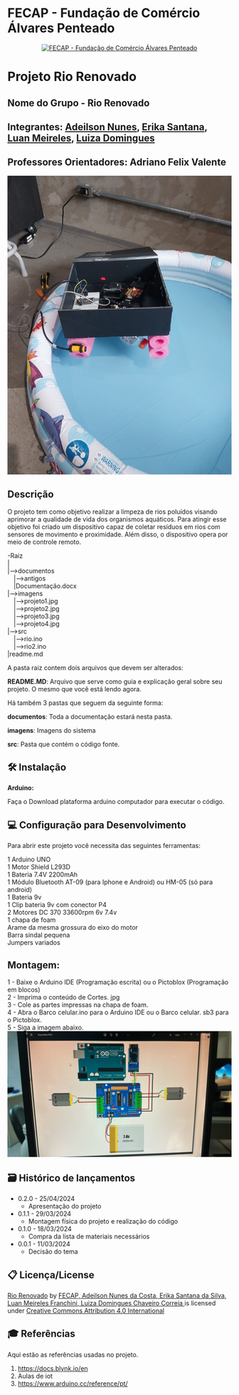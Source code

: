 # FECAP - Fundação de Comércio Álvares Penteado

<p align="center">
<a href= "https://www.fecap.br/"><img src="https://encrypted-tbn0.gstatic.com/images?q=tbn:ANd9GcRhZPrRa89Kma0ZZogxm0pi-tCn_TLKeHGVxywp-LXAFGR3B1DPouAJYHgKZGV0XTEf4AE&usqp=CAU" alt="FECAP - Fundação de Comércio Álvares Penteado" border="0"></a>
</p>

# Projeto Rio Renovado

## Nome do Grupo - Rio Renovado

## Integrantes: <a href="https://github.com/AdeilsonNunes">Adeilson Nunes</a>, <a href="https://github.com/erikasntn">Erika Santana</a>, <a href="https://github.com/LuanMeirelesFranchini">Luan Meireles</a>, <a href="https://github.com/luiza1205">Luiza Domingues</a>

## Professores Orientadores: Adriano Felix Valente
![](https://github.com/2024-1-NADS1-B/Projeto6/blob/main/imagens/b1a69324-107f-4ed0-8a6b-f78b9694f82b.jpg)
## Descrição
<p> O projeto tem como objetivo realizar a limpeza de rios poluídos visando aprimorar a qualidade de vida dos organismos aquáticos. Para atingir esse objetivo foi criado um dispositivo capaz de coletar resíduos em rios com sensores de movimento e proximidade. Além disso, o dispositivo opera por meio de controle remoto.</p>


-Raiz<br>
|<br>
|-->documentos<br>
  &emsp;|-->antigos<br>
  &emsp;|Documentação.docx<br>
|-->imagens<br>
  &emsp;|-->projeto1.jpg<br>
  &emsp;|-->projeto2.jpg<br>
  &emsp;|-->projeto3.jpg<br>
  &emsp;|-->projeto4.jpg<br>
|-->src<br>
  &emsp;|-->rio.ino<br>
  &emsp;|-->rio2.ino<br>
|readme.md<br>

A pasta raiz contem dois arquivos que devem ser alterados:

<b>README.MD</b>: Arquivo que serve como guia e explicação geral sobre seu projeto. O mesmo que você está lendo agora.

Há também 3 pastas que seguem da seguinte forma:

<b>documentos</b>: Toda a documentação estará nesta pasta.

<b>imagens</b>: Imagens do sistema

<b>src</b>: Pasta que contém o código fonte.

## 🛠 Instalação

<b>Arduino:</b>

Faça o Download plataforma arduino computador para executar o código.


## 💻 Configuração para Desenvolvimento

Para abrir este projeto você necessita das seguintes ferramentas:

1 Arduino UNO <br>
1 Motor Shield L293D <br>
1 Bateria 7.4V 2200mAh <br>
1 Módulo Bluetooth AT-09 (para Iphone e Android) ou HM-05 (só para android) <br>
1 Bateria 9v <br>
1 Clip bateria 9v com conector P4 <br>
2 Motores DC 370 33600rpm 6v 7.4v <br>
1 chapa de foam <br>
Arame da mesma grossura do eixo do motor <br>
Barra sindal pequena <br>
Jumpers variados <br>

## Montagem:
1 - Baixe o Arduino IDE (Programação escrita) ou o Pictoblox (Programação em blocos) <br>
2 - Imprima o conteúdo de Cortes. jpg <br> 
3 - Cole as partes impressas na chapa de foam. <br>
4 - Abra o Barco celular.ino para o Arduino IDE ou o Barco celular. sb3 para o Pictoblox. <br>
5 - Siga a imagem abaixo.  <br>
![](https://github.com/2024-1-NADS1-B/Projeto6/blob/main/imagens/dd5eeeda-47d1-45de-a407-29798ed6939d.jpg)

## 🗃 Histórico de lançamentos

* 0.2.0 - 25/04/2024
    * Apresentação do projeto
* 0.1.1 - 29/03/2024
    * Montagem física do projeto e realização do código
* 0.1.0 - 18/03/2024
    * Compra da lista de materiais necessários
* 0.0.1 - 11/03/2024
    * Decisão do tema
## 📋 Licença/License
<p xmlns:cc="http://creativecommons.org/ns#" xmlns:dct="http://purl.org/dc/terms/"><a property="dct:title" rel="cc:attributionURL" href="https://github.com/2024-1-NADS1-B/Projeto6">Rio Renovado</a> by <a rel="cc:attributionURL dct:creator" property="cc:attributionName" href="https://github.com/2024-1-NADS1-B/Projeto6">FECAP, Adeilson Nunes da Costa, Erika Santana da Silva, Luan Meireles Franchini, Luiza Domingues Chaveiro Correia </a> is licensed under <a href="https://creativecommons.org/licenses/by/4.0/?ref=chooser-v1" target="_blank" rel="license noopener noreferrer" style="display:inline-block;">Creative Commons Attribution 4.0 International<img style="height:22px!important;margin-left:3px;vertical-align:text-bottom;" src="https://mirrors.creativecommons.org/presskit/icons/cc.svg?ref=chooser-v1" alt=""><img style="height:22px!important;margin-left:3px;vertical-align:text-bottom;" src="https://mirrors.creativecommons.org/presskit/icons/by.svg?ref=chooser-v1" alt=""></a></p>

## 🎓 Referências

Aqui estão as referências usadas no projeto.

1. <https://docs.blynk.io/en>
2. Aulas de iot
3. <https://www.arduino.cc/reference/pt/>
